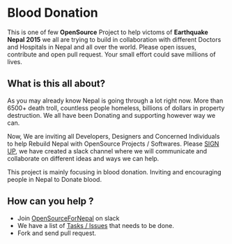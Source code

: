 # Blood Donation

This is one of few **OpenSource** Project to help victoms of **Earthquake Nepal 2015** we all are trying to build in collaboration with different Doctors and Hospitals in Nepal and all over the world. Please open issues, contribute and open pull request. Your small effort could save millions of lives.

What is this all about?
---
As you may already know Nepal is going through a lot right now. More than 6500+ death troll, countless people homeless, billions of dollars in property destruction. We all have been Donating and supporting however way we can. 

Now, We are inviting all Developers, Designers and Concerned Individuals to help Rebuild Nepal with OpenSource Projects / Softwares. Please [SIGN UP](http://opensourcefornepal.github.io), we have created a slack channel where we will communicate and collaborate on different ideas and ways we can help.

This project is mainly focusing in blood donation. Inviting and encouraging people in Nepal to Donate blood.

How can you help ?
---
* Join [OpenSourceForNepal](http://opensourcefornepal.github.io) on slack
* We have a list of [Tasks / Issues](https://github.com/OpenSourceForNepal/BloodDonation/issues) that needs to be done.
* Fork and send pull request.
